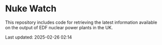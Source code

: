 # Nuke Watch

This repository includes code for retrieving the latest information available on the output of EDF nuclear power plants in the UK.

Last updated: 2025-02-26 02:14